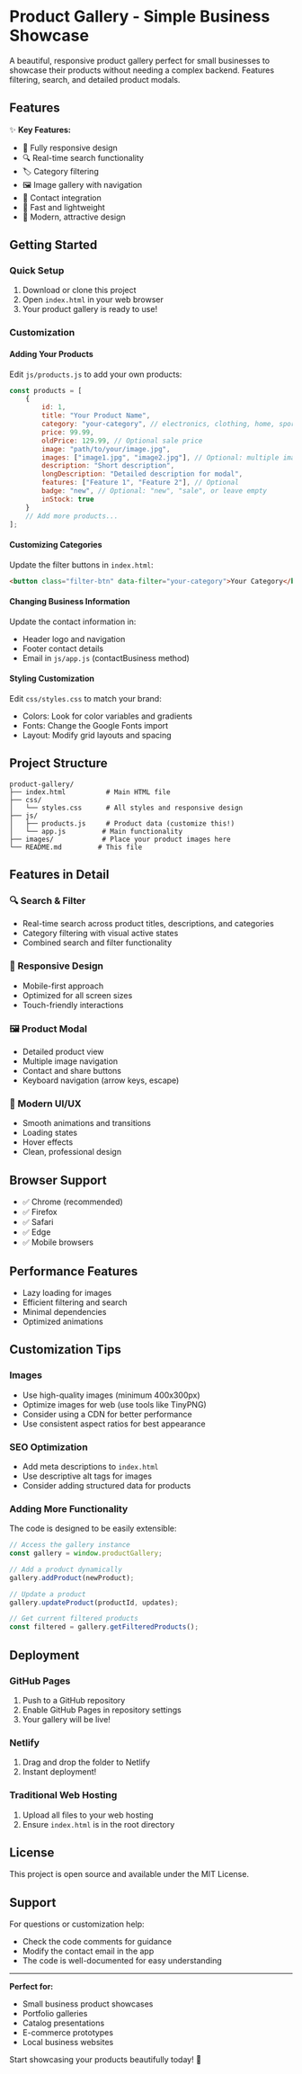 # Product Gallery - Simple Business Showcase

A beautiful, responsive product gallery perfect for small businesses to showcase their products without needing a complex backend. Features filtering, search, and detailed product modals.

## Features

✨ **Key Features:**
- 📱 Fully responsive design
- 🔍 Real-time search functionality
- 🏷️ Category filtering
- 🖼️ Image gallery with navigation
- 📧 Contact integration
- 🚀 Fast and lightweight
- 🎨 Modern, attractive design

## Getting Started

### Quick Setup
1. Download or clone this project
2. Open `index.html` in your web browser
3. Your product gallery is ready to use!

### Customization

#### Adding Your Products
Edit `js/products.js` to add your own products:

```javascript
const products = [
    {
        id: 1,
        title: "Your Product Name",
        category: "your-category", // electronics, clothing, home, sports, books
        price: 99.99,
        oldPrice: 129.99, // Optional sale price
        image: "path/to/your/image.jpg",
        images: ["image1.jpg", "image2.jpg"], // Optional: multiple images
        description: "Short description",
        longDescription: "Detailed description for modal",
        features: ["Feature 1", "Feature 2"], // Optional
        badge: "new", // Optional: "new", "sale", or leave empty
        inStock: true
    }
    // Add more products...
];
```

#### Customizing Categories
Update the filter buttons in `index.html`:

```html
<button class="filter-btn" data-filter="your-category">Your Category</button>
```

#### Changing Business Information
Update the contact information in:
- Header logo and navigation
- Footer contact details
- Email in `js/app.js` (contactBusiness method)

#### Styling Customization
Edit `css/styles.css` to match your brand:
- Colors: Look for color variables and gradients
- Fonts: Change the Google Fonts import
- Layout: Modify grid layouts and spacing

## Project Structure

```
product-gallery/
├── index.html          # Main HTML file
├── css/
│   └── styles.css      # All styles and responsive design
├── js/
│   ├── products.js     # Product data (customize this!)
│   └── app.js         # Main functionality
├── images/            # Place your product images here
└── README.md         # This file
```

## Features in Detail

### 🔍 Search & Filter
- Real-time search across product titles, descriptions, and categories
- Category filtering with visual active states
- Combined search and filter functionality

### 📱 Responsive Design
- Mobile-first approach
- Optimized for all screen sizes
- Touch-friendly interactions

### 🖼️ Product Modal
- Detailed product view
- Multiple image navigation
- Contact and share buttons
- Keyboard navigation (arrow keys, escape)

### 🎨 Modern UI/UX
- Smooth animations and transitions
- Loading states
- Hover effects
- Clean, professional design

## Browser Support

- ✅ Chrome (recommended)
- ✅ Firefox
- ✅ Safari
- ✅ Edge
- ✅ Mobile browsers

## Performance Features

- Lazy loading for images
- Efficient filtering and search
- Minimal dependencies
- Optimized animations

## Customization Tips

### Images
- Use high-quality images (minimum 400x300px)
- Optimize images for web (use tools like TinyPNG)
- Consider using a CDN for better performance
- Use consistent aspect ratios for best appearance

### SEO Optimization
- Add meta descriptions to `index.html`
- Use descriptive alt tags for images
- Consider adding structured data for products

### Adding More Functionality

The code is designed to be easily extensible:

```javascript
// Access the gallery instance
const gallery = window.productGallery;

// Add a product dynamically
gallery.addProduct(newProduct);

// Update a product
gallery.updateProduct(productId, updates);

// Get current filtered products
const filtered = gallery.getFilteredProducts();
```

## Deployment

### GitHub Pages
1. Push to a GitHub repository
2. Enable GitHub Pages in repository settings
3. Your gallery will be live!

### Netlify
1. Drag and drop the folder to Netlify
2. Instant deployment!

### Traditional Web Hosting
1. Upload all files to your web hosting
2. Ensure `index.html` is in the root directory

## License

This project is open source and available under the MIT License.

## Support

For questions or customization help:
- Check the code comments for guidance
- Modify the contact email in the app
- The code is well-documented for easy understanding

---

**Perfect for:**
- Small business product showcases
- Portfolio galleries
- Catalog presentations
- E-commerce prototypes
- Local business websites

Start showcasing your products beautifully today! 🚀